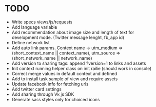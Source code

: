 # TODO

* Write specs views/js/requests
* Add language variable
* Add recommendation about image size and length of text for development mode. (Twitter message lenght, fb_app id)
* Define network list
* Add auto link params. Context name -> utm_medium => (short_context_name || context_name), utm_source => (short_network_name || network_name)
* Add version to sharing tags: append ?version=1 to links and assets
* Init context running helper class on init railie (should work in console)
* Correct merge values in default context and defined
* Add to install task sample of view and require assets
* Update facebook info for fetching urls
* Add twitter card settings
* Add sharing through Vk js SDK
* Generate sass styles only for choiced icons